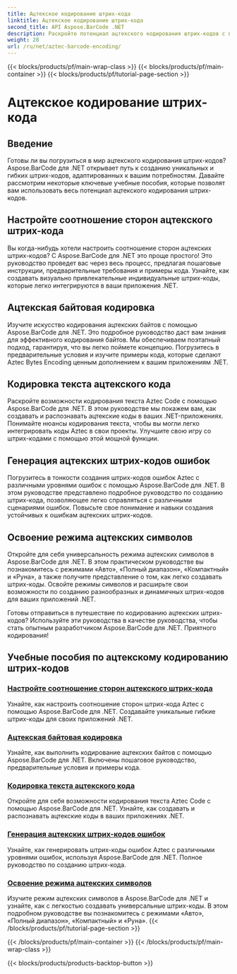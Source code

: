 ```yaml
---
title: Ацтекское кодирование штрих-кода
linktitle: Ацтекское кодирование штрих-кода
second_title: API Aspose.BarCode .NET
description: Раскройте потенциал ацтекского кодирования штрих-кодов с помощью Aspose.BarCode для .NET. Настраивайте пропорции, создавайте ацтекские коды с текстовой кодировкой и осваивайте режимы символов.
weight: 28
url: /ru/net/aztec-barcode-encoding/
---
```


{{< blocks/products/pf/main-wrap-class >}}
{{< blocks/products/pf/main-container >}}
{{< blocks/products/pf/tutorial-page-section >}}

# Ацтекское кодирование штрих-кода


## Введение

Готовы ли вы погрузиться в мир ацтекского кодирования штрих-кодов? Aspose.BarCode для .NET открывает путь к созданию уникальных и гибких штрих-кодов, адаптированных к вашим потребностям. Давайте рассмотрим некоторые ключевые учебные пособия, которые позволят вам использовать весь потенциал ацтекского кодирования штрих-кодов.

## Настройте соотношение сторон ацтекского штрих-кода

Вы когда-нибудь хотели настроить соотношение сторон ацтекских штрих-кодов? С Aspose.BarCode для .NET это проще простого! Это руководство проведет вас через весь процесс, предлагая пошаговые инструкции, предварительные требования и примеры кода. Узнайте, как создавать визуально привлекательные индивидуальные штрих-коды, которые легко интегрируются в ваши приложения .NET.

## Ацтекская байтовая кодировка

Изучите искусство кодирования ацтекских байтов с помощью Aspose.BarCode для .NET. Это подробное руководство даст вам знания для эффективного кодирования байтов. Мы обеспечиваем поэтапный подход, гарантируя, что вы легко поймете концепцию. Погрузитесь в предварительные условия и изучите примеры кода, которые сделают Aztec Bytes Encoding ценным дополнением к вашим приложениям .NET.

## Кодировка текста ацтекского кода

Раскройте возможности кодирования текста Aztec Code с помощью Aspose.BarCode для .NET. В этом руководстве мы покажем вам, как создавать и распознавать ацтекские коды в ваших .NET-приложениях. Понимайте нюансы кодирования текста, чтобы вы могли легко интегрировать коды Aztec в свои проекты. Улучшите свою игру со штрих-кодами с помощью этой мощной функции.

## Генерация ацтекских штрих-кодов ошибок

Погрузитесь в тонкости создания штрих-кодов ошибок Aztec с различными уровнями ошибок с помощью Aspose.BarCode для .NET. В этом руководстве представлено подробное руководство по созданию штрих-кода, позволяющее легко справляться с различными сценариями ошибок. Повысьте свое понимание и навыки создания устойчивых к ошибкам ацтекских штрих-кодов.

## Освоение режима ацтекских символов

Откройте для себя универсальность режима ацтекских символов в Aspose.BarCode для .NET. В этом практическом руководстве вы познакомитесь с режимами «Авто», «Полный диапазон», «Компактный» и «Руна», а также получите представление о том, как легко создавать штрих-коды. Освойте режимы символов и расширьте свои возможности по созданию разнообразных и динамичных штрих-кодов для ваших приложений .NET.

Готовы отправиться в путешествие по кодированию ацтекских штрих-кодов? Используйте эти руководства в качестве руководства, чтобы стать опытным разработчиком Aspose.BarCode для .NET. Приятного кодирования!
## Учебные пособия по ацтекскому кодированию штрих-кодов
### [Настройте соотношение сторон ацтекского штрих-кода](./aztec-aspect-ratio-customization/)
Узнайте, как настроить соотношение сторон штрих-кода Aztec с помощью Aspose.BarCode для .NET. Создавайте уникальные гибкие штрих-коды для своих приложений .NET.
### [Ацтекская байтовая кодировка](./aztec-bytes-encoding/)
Узнайте, как выполнить кодирование ацтекских байтов с помощью Aspose.BarCode для .NET. Включены пошаговое руководство, предварительные условия и примеры кода.
### [Кодировка текста ацтекского кода](./aztec-code-text-encoding/)
Откройте для себя возможности кодирования текста Aztec Code с помощью Aspose.BarCode для .NET. Узнайте, как создавать и распознавать ацтекские коды в ваших приложениях .NET.
### [Генерация ацтекских штрих-кодов ошибок](./aztec-error-level-example/)
Узнайте, как генерировать штрих-коды ошибок Aztec с различными уровнями ошибок, используя Aspose.BarCode для .NET. Полное руководство по созданию штрих-кода.
### [Освоение режима ацтекских символов](./aztec-symbol-mode-example/)
Изучите режим ацтекских символов в Aspose.BarCode для .NET и узнайте, как с легкостью создавать универсальные штрих-коды. В этом подробном руководстве вы познакомитесь с режимами «Авто», «Полный диапазон», «Компактный» и «Руна».
{{< /blocks/products/pf/tutorial-page-section >}}

{{< /blocks/products/pf/main-container >}}
{{< /blocks/products/pf/main-wrap-class >}}

{{< blocks/products/products-backtop-button >}}
